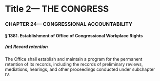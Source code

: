 
# Title 2— THE CONGRESS
### CHAPTER 24— CONGRESSIONAL ACCOUNTABILITY
#### § 1381. Establishment of Office of Congressional Workplace Rights
##### (m) Record retention

The Office shall establish and maintain a program for the permanent retention of its records, including the records of preliminary reviews, mediations, hearings, and other proceedings conducted under subchapter IV.

